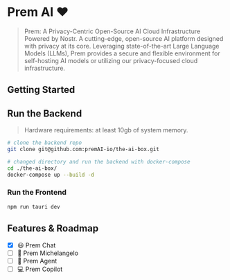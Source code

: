 # Prem AI ❤️

> Prem: A Privacy-Centric Open-Source AI Cloud Infrastructure Powered by Nostr. A cutting-edge, open-source AI platform designed with privacy at its core. Leveraging state-of-the-art Large Language Models (LLMs), Prem provides a secure and flexible environment for self-hosting AI models or utilizing our privacy-focused cloud infrastructure.

## Getting Started

## Run the Backend

> Hardware requirements: at least 10gb of system memory.

```bash
# clone the backend repo
git clone git@github.com:premAI-io/the-ai-box.git

# changed directory and run the backend with docker-compose
cd ./the-ai-box/
docker-compose up --build -d
```
### Run the Frontend

```bash
npm run tauri dev
```

## Features & Roadmap

- [x] 😃 Prem Chat
- [ ] 🎨 Prem Michelangelo
- [ ] 🤖 Prem Agent
- [ ] 💻 Prem Copilot